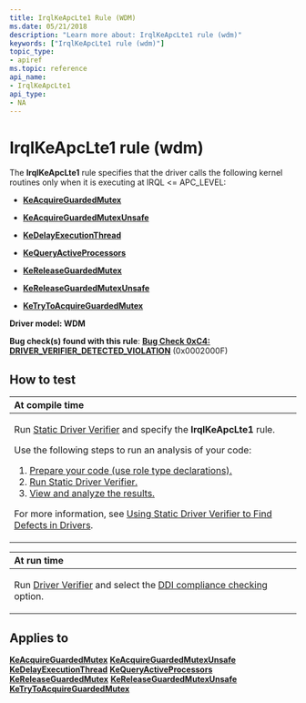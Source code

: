 ```yaml
---
title: IrqlKeApcLte1 Rule (WDM)
ms.date: 05/21/2018
description: "Learn more about: IrqlKeApcLte1 rule (wdm)"
keywords: ["IrqlKeApcLte1 rule (wdm)"]
topic_type:
- apiref
ms.topic: reference
api_name:
- IrqlKeApcLte1
api_type:
- NA
---
```


# IrqlKeApcLte1 rule (wdm)


The **IrqlKeApcLte1** rule specifies that the driver calls the following kernel routines only when it is executing at IRQL &lt;= APC\_LEVEL:

-   [**KeAcquireGuardedMutex**](/previous-versions/windows/hardware/drivers/ff551892(v=vs.85))

-   [**KeAcquireGuardedMutexUnsafe**](/previous-versions/windows/hardware/drivers/ff551894(v=vs.85))

-   [**KeDelayExecutionThread**](/windows-hardware/drivers/ddi/wdm/nf-wdm-kedelayexecutionthread)

-   [**KeQueryActiveProcessors**](/windows-hardware/drivers/ddi/wdm/nf-wdm-kequeryactiveprocessors)

-   [**KeReleaseGuardedMutex**](/windows-hardware/drivers/ddi/wdm/nf-wdm-kereleaseguardedmutex)

-   [**KeReleaseGuardedMutexUnsafe**](/windows-hardware/drivers/ddi/wdm/nf-wdm-kereleaseguardedmutexunsafe)

-   [**KeTryToAcquireGuardedMutex**](/previous-versions/ff553307(v=vs.85))

**Driver model: WDM**

**Bug check(s) found with this rule**: [**Bug Check 0xC4: DRIVER\_VERIFIER\_DETECTED\_VIOLATION**](../debugger/bug-check-0xc4--driver-verifier-detected-violation.md) (0x0002000F)


## How to test

<table>
<colgroup>
<col width="100%" />
</colgroup>
<thead>
<tr class="header">
<th align="left">At compile time</th>
</tr>
</thead>
<tbody>
<tr class="odd">
<td align="left"><p>Run <a href="/windows-hardware/drivers/devtest/static-driver-verifier" data-raw-source="[Static Driver Verifier](./static-driver-verifier.md)">Static Driver Verifier</a> and specify the <strong>IrqlKeApcLte1</strong> rule.</p>
Use the following steps to run an analysis of your code:
<ol>
<li><a href="/windows-hardware/drivers/devtest/using-static-driver-verifier-to-find-defects-in-drivers#preparing-your-source-code" data-raw-source="[Prepare your code (use role type declarations).](./using-static-driver-verifier-to-find-defects-in-drivers.md#preparing-your-source-code)">Prepare your code (use role type declarations).</a></li>
<li><a href="/windows-hardware/drivers/devtest/using-static-driver-verifier-to-find-defects-in-drivers#running-static-driver-verifier" data-raw-source="[Run Static Driver Verifier.](./using-static-driver-verifier-to-find-defects-in-drivers.md#running-static-driver-verifier)">Run Static Driver Verifier.</a></li>
<li><a href="/windows-hardware/drivers/devtest/using-static-driver-verifier-to-find-defects-in-drivers#viewing-and-analyzing-the-results" data-raw-source="[View and analyze the results.](./using-static-driver-verifier-to-find-defects-in-drivers.md#viewing-and-analyzing-the-results)">View and analyze the results.</a></li>
</ol>
<p>For more information, see <a href="/windows-hardware/drivers/devtest/using-static-driver-verifier-to-find-defects-in-drivers" data-raw-source="[Using Static Driver Verifier to Find Defects in Drivers](./using-static-driver-verifier-to-find-defects-in-drivers.md)">Using Static Driver Verifier to Find Defects in Drivers</a>.</p></td>
</tr>
</tbody>
</table>

<table>
<colgroup>
<col width="100%" />
</colgroup>
<thead>
<tr class="header">
<th align="left">At run time</th>
</tr>
</thead>
<tbody>
<tr class="odd">
<td align="left"><p>Run <a href="/windows-hardware/drivers/devtest/driver-verifier" data-raw-source="[Driver Verifier](./driver-verifier.md)">Driver Verifier</a> and select the <a href="/windows-hardware/drivers/devtest/ddi-compliance-checking" data-raw-source="[DDI compliance checking](./ddi-compliance-checking.md)">DDI compliance checking</a> option.</p></td>
</tr>
</tbody>
</table>

 

## Applies to

[**KeAcquireGuardedMutex**](/previous-versions/windows/hardware/drivers/ff551892(v=vs.85))
[**KeAcquireGuardedMutexUnsafe**](/previous-versions/windows/hardware/drivers/ff551894(v=vs.85))
[**KeDelayExecutionThread**](/windows-hardware/drivers/ddi/wdm/nf-wdm-kedelayexecutionthread)
[**KeQueryActiveProcessors**](/windows-hardware/drivers/ddi/wdm/nf-wdm-kequeryactiveprocessors)
[**KeReleaseGuardedMutex**](/windows-hardware/drivers/ddi/wdm/nf-wdm-kereleaseguardedmutex)
[**KeReleaseGuardedMutexUnsafe**](/windows-hardware/drivers/ddi/wdm/nf-wdm-kereleaseguardedmutexunsafe)
[**KeTryToAcquireGuardedMutex**](/previous-versions/ff553307(v=vs.85))
